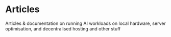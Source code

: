 # Articles
Articles &amp; documentation on running AI workloads on local hardware, server optimisation, and decentralised hosting and other stuff
